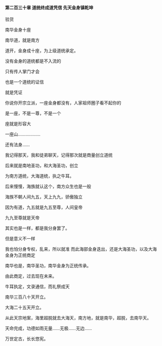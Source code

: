 #### 第二百三十章 道统终成道凭信 先天金身镇乾坤


验货

南华金身十座

南华道，就是南方

道开，金身成十座，为上级道统承定。

没有金身的道统都是不入流的

只有传人掌门才会

也是一个道统的证信

就是凭证


你说你开宗立派，一座金身都没有，人家祖师圈子看不起你的

是一座，不是一尊，不是一个

座就是形容大

一座山………………

还有法身……



我记得那天，我和徒弟聊天，记得那次就是商量创立道统

后来就是南地圣功，和大海圣功，创立

为南方道统，大海道统，执之牛耳。

后来慢慢，海族就认这个，南方众生也是一般

海族不朝人间九五，天上九九，骄傲独立

因为有道，九五就是九五至尊，人间皇帝

九九至尊就是天帝

其实也是一样，都是我分身罢了。

但是意义不一样

我也怕分身专权，乱来，所以就准
而此海部金身迭出，还是大海圣功，以及大海金身为正统商定

南华也是，南华圣功，南华金身为正统传承。

由此商定，过去现在未来。

牛耳执定，文录通信，而礼祭成天

南华三百八十天开立。

大海二十五天开立。


从此天宗地案，海里超脱就去大海天，南方地，就是南华，超脱，去南华天。

天命完成，功德如雨无量……无极……无边……

万世定古，长长悠宪。

